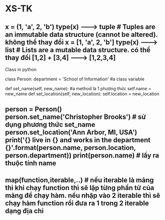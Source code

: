 # XS-TK
x = (1, 'a', 2, 'b') type(x) ---> tuple # Tuples are an immutable data structure (cannot be altered). không thể thay đổi
x = [1, 'a', 2, 'b'] type(x) ---> list # Lists are a mutable data structure. có thể thay đổi
[1,2] + [3,4] ---> [1,2,3,4]
-----------------------------------------------------------------------------------------------------------------------------
Class in python

class Person: department = 'School of Information' #a class variable

def set_name(self, new_name): #a method là 1 phương thức self.name = new_name def set_location(self, new_location): self.location = new_location

person = Person() person.set_name('Christopher Brooks') # sử dụng phương thức set_name person.set_location('Ann Arbor, MI, USA') print('{} live in {} and works in the department {}'.format(person.name, person.location, person.department)) print(person.name) # lấy ra thuộc tính name
---------------------------------------------------------------------------------------------------------------------
map(function,iterable,..) # nếu iterable là mảng thì khi chạy function thì sẽ lặp từng phần tử của mảng để chạy hàm. nếu nhập vào 2 iterable thì sẽ chạy hàm function rồi đưa ra 1 trong 2 iterable dạng địa chỉ
-------------------------------------------------------------------------------------------------------------------------

